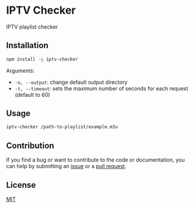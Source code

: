 # IPTV Checker

IPTV playlist checker

## Installation

```sh
npm install -g iptv-checker
```

Arguments:

- `-o, --output`: change default output directory
- `-t, --timeout`: sets the maximum number of seconds for each request (default to 60)

## Usage

```sh
iptv-checker /path-to-playlist/example.m3u
```

## Contribution

If you find a bug or want to contribute to the code or documentation, you can help by submitting an [issue](https://github.com/freearhey/iptv-checker/issues) or a [pull request](https://github.com/freearhey/iptv-checker/pulls).

## License

[MIT](http://opensource.org/licenses/MIT)